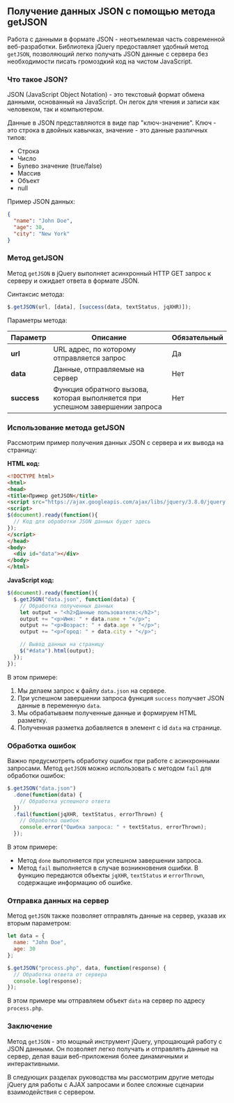 ## Получение данных JSON с помощью метода getJSON

Работа с данными в формате JSON - неотъемлемая часть современной веб-разработки. Библиотека jQuery предоставляет удобный метод `getJSON`, позволяющий легко получать JSON данные с сервера без необходимости писать громоздкий код на чистом JavaScript.

### Что такое JSON?

JSON (JavaScript Object Notation) - это текстовый формат обмена данными, основанный на JavaScript. Он легок для чтения и записи как человеком, так и компьютером. 

Данные в JSON представляются в виде пар "ключ-значение". Ключ - это строка в двойных кавычках, значение - это данные различных типов:

* Строка
* Число
* Булево значение (true/false)
* Массив
* Объект
* null

Пример JSON данных:

```json
{
  "name": "John Doe",
  "age": 30,
  "city": "New York"
}
```

### Метод getJSON

Метод `getJSON` в jQuery выполняет асинхронный HTTP GET запрос к серверу и ожидает ответа в формате JSON. 

Синтаксис метода:

```javascript
$.getJSON(url, [data], [success(data, textStatus, jqXHR)]);
```

Параметры метода:

| Параметр | Описание | Обязательный |
|---|---|---|
| **url** | URL адрес, по которому отправляется запрос | Да |
| **data** | Данные, отправляемые на сервер | Нет |
| **success** | Функция обратного вызова, которая выполняется при успешном завершении запроса | Нет |

### Использование метода getJSON

Рассмотрим пример получения данных JSON с сервера и их вывода на страницу:

**HTML код:**

```html
<!DOCTYPE html>
<html>
<head>
<title>Пример getJSON</title>
<script src="https://ajax.googleapis.com/ajax/libs/jquery/3.8.0/jquery.min.js"></script>
<script>
$(document).ready(function(){
  // Код для обработки JSON данных будет здесь
});
</script>
</head>
<body>
  <div id="data"></div>
</body>
</html>
```

**JavaScript код:**

```javascript
$(document).ready(function(){
  $.getJSON("data.json", function(data) {
    // Обработка полученных данных
    let output = "<h2>Данные пользователя:</h2>";
    output += "<p>Имя: " + data.name + "</p>";
    output += "<p>Возраст: " + data.age + "</p>";
    output += "<p>Город: " + data.city + "</p>";

    // Вывод данных на страницу
    $("#data").html(output);
  });
});
```

В этом примере:

1. Мы делаем запрос к файлу `data.json` на сервере.
2. При успешном завершении запроса функция `success` получает JSON данные в переменную `data`.
3. Мы обрабатываем полученные данные и формируем HTML разметку.
4. Полученная разметка добавляется в элемент с id `data` на странице.

### Обработка ошибок

Важно предусмотреть обработку ошибок при работе с асинхронными запросами. Метод `getJSON` можно использовать с методом `fail` для обработки ошибок:

```javascript
$.getJSON("data.json")
  .done(function(data) {
    // Обработка успешного ответа
  })
  .fail(function(jqXHR, textStatus, errorThrown) {
    // Обработка ошибок
    console.error("Ошибка запроса: " + textStatus, errorThrown);
  });
```

В этом примере:

* Метод `done` выполняется при успешном завершении запроса.
* Метод `fail` выполняется в случае возникновения ошибки. В функцию передаются объекты `jqXHR`, `textStatus` и `errorThrown`, содержащие информацию об ошибке.

### Отправка данных на сервер

Метод `getJSON` также позволяет отправлять данные на сервер, указав их вторым параметром:

```javascript
let data = {
  name: "John Doe",
  age: 30
};

$.getJSON("process.php", data, function(response) {
  // Обработка ответа от сервера
  console.log(response);
});
```

В этом примере мы отправляем объект `data` на сервер по адресу `process.php`.

### Заключение

Метод `getJSON` - это мощный инструмент jQuery, упрощающий работу с JSON данными. Он позволяет легко получать и отправлять данные на сервер, делая ваши веб-приложения более динамичными и интерактивными. 

В следующих разделах руководства мы рассмотрим другие методы jQuery для работы с AJAX запросами и более сложные сценарии взаимодействия с сервером. 
